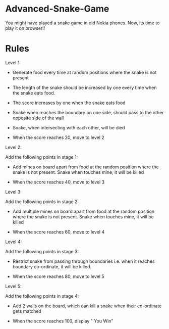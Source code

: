 # Advanced-Snake-Game

You might have played a snake game in old Nokia phones. Now, its time to play it on browser!!

# Rules

Level 1:

- Generate food every time at random positions where the snake is not present

- The length of the snake should be increased by one every time when the snake eats food.

- The score increases by one when the snake eats food

- Snake when reaches the boundary on one side, should pass to the other opposite side of the wall

- Snake, when intersecting with each other, will be died

- When the score reaches 20, move to level 2

 

Level 2:

Add the following points in stage 1:

- Add mines on board apart from food at the random position where the snake is not present. Snake when touches mine, it will be killed

- When the score reaches 40, move to level 3

 

Level 3:

Add the following points in stage 2:

- Add multiple mines on board apart from food at the random position where the snake is not present. Snake when touches mine, it will be killed

- When the score reaches 60, move to level 4

 

Level 4:

Add the following points in stage 3:

- Restrict snake from passing through boundaries i.e. when it reaches boundary co-ordinate, it will be killed.

- When the score reaches 80, move to level 5

 

Level 5:

Add the following points in stage 4:

- Add 2 walls on the board, which can kill a snake when their co-ordinate gets matched

- When the score reaches 100, display " You Win"
